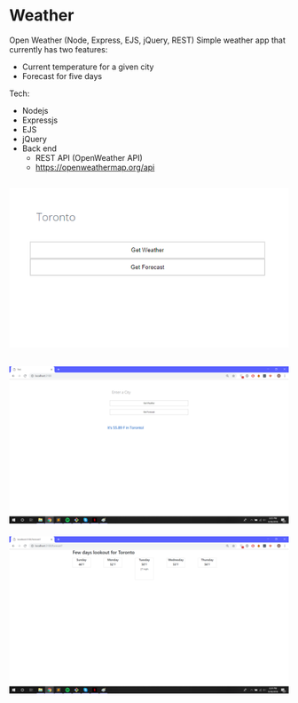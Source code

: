 # Weather
Open Weather (Node, Express, EJS, jQuery, REST)
Simple weather app that currently has two features:
- Current temperature for a given city
- Forecast for five days

Tech:
- Nodejs
- Expressjs
- EJS
- jQuery
- Back end
  - REST API (OpenWeather API)
  - https://openweathermap.org/api


![1](https://github.com/pandyama/Weather-Nodejs/blob/master/Capture.PNG)
---

![1](https://github.com/pandyama/Weather-Nodejs/blob/master/Capture2.PNG)
---

![1](https://github.com/pandyama/Weather-Nodejs/blob/master/Capture3.PNG)

